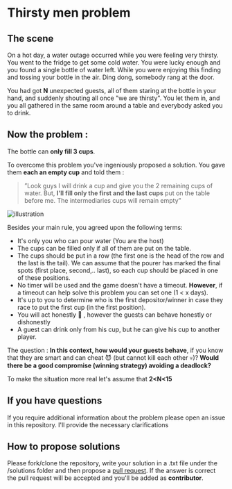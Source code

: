 # Thirsty men problem 

## The scene
On a hot day, a water outage occurred while you were feeling very thirsty.
You went to the fridge to get some cold water. You were lucky enough and you found a single bottle of water left. 
While you were enjoying this finding and tossing your bottle in the air. Ding dong, somebody rang at the door.

You had got **N** unexpected guests, all of them staring at the bottle in your hand, and suddenly shouting all once "we are thirsty".
You let them in, and you all gathered in the same room around a table and everybody asked you to drink.

## Now the problem :
The bottle can **only fill 3 cups**. 

To overcome this problem you've ingeniously proposed a solution.
You gave them **each an empty cup** and told them :
>”Look guys I will drink a cup and give you the 2 remaining cups of water. But, **I'll fill only the first and the last cups** put on the table before me. The intermediaries cups will remain empty”

![illustration](https://i.ibb.co/wNsFxpw/ilustration.png)

Besides your main rule, you agreed upon the following terms:

- It's only you who can pour water (You are the host)
- The cups can be filled only if all of them are put on the table.
- The cups should be put in a row (the first one is the head of the row and the last is the tail). We can assume that the pourer has marked the final spots (first place, second,.. last), so each cup should be placed in one of these positions.
- No timer will be used and the game doesn't have a timeout. **However**, if a timeout can help solve this problem you can set one (1 < x days).
- It's up to you to determine who is the first depositor/winner in case they race to put the first cup (in the first position).
- You will act honestly :penguin: , however the guests can behave honestly or dishonestly
- A guest can drink only from his cup, but he can give his cup to another player.

The question : **In this context, how would your guests behave**, if you know that they are smart and can cheat :smiling_imp: (but cannot kill each other :skull:)? **Would there be a good compromise (winning strategy) avoiding a deadlock?**

To make the situation more real let's assume that **2<N<15** 

## If you have questions 
If you require additional information about the problem please open an issue in this repository. I'll provide the necessary clarifications

## How to propose solutions
Please fork/clone the repository, write your solution in a .txt file under the /solutions folder and then propose a [pull request](https://help.github.com/en/articles/creating-a-pull-request-from-a-fork). If the answer is correct the pull request will be accepted and you'll be added as **contributor**.


